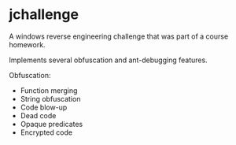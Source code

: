# jchallenge

A windows reverse engineering challenge that was part of a course homework.

Implements several obfuscation and ant-debugging features.

Obfuscation:

* Function merging
* String obfuscation
* Code blow-up
* Dead code
* Opaque predicates
* Encrypted code
